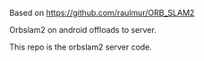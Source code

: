 Based on https://github.com/raulmur/ORB_SLAM2

Orbslam2 on android offloads to server.

This repo is the orbslam2 server code.


